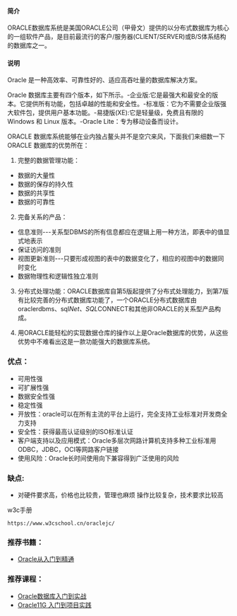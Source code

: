 #### 简介

ORACLE数据库系统是美国ORACLE公司（甲骨文）提供的以分布式数据库为核心的一组软件产品，是目前最流行的客户/服务器(CLIENT/SERVER)或B/S体系结构的数据库之一。

#### 说明

Oracle 是一种高效率、可靠性好的、适应高吞吐量的数据库解决方案。

Oracle 数据库主要有四个版本，如下所示。-企业版:它是最强大和最安全的版本。它提供所有功能，包括卓越的性能和安全性。-标准版：它为不需要企业版强大软件包，提供用户基本功能。-易捷版(XE):它是轻量级，免费且有限的 Windows 和 Linux 版本。-Oracle Lite：专为移动设备而设计。

ORACLE 数据库系统能够在业内独占鳌头并不是空穴来风，下面我们来细数一下 ORACLE 数据库的优势所在：

1. 完整的数据管理功能：

- 数据的大量性
- 数据的保存的持久性
- 数据的共享性
- 数据的可靠性

2. 完备关系的产品：

- 信息准则---关系型DBMS的所有信息都应在逻辑上用一种方法，即表中的值显式地表示
- 保证访问的准则
- 视图更新准则---只要形成视图的表中的数据变化了，相应的视图中的数据同时变化
- 数据物理性和逻辑性独立准则

3. 分布式处理功能：ORACLE数据库自第5版起提供了分布式处理能力，到第7版有比较完善的分布式数据库功能了，一个ORACLE分布式数据库由oraclerdbms、sql*Net、SQL*CONNECT和其他非ORACLE的关系型产品构成。

4. 用ORACLE能轻松的实现数据仓库的操作以上是Oracle数据库的优势，从这些优势中不难看出这是一款功能强大的数据库系统。



### **优点：**

- 可用性强
- 可扩展性强
- 数据安全性强
- 稳定性强
- 开放性：oracle可以在所有主流的平台上运行，完全支持工业标准对开发商全力支持
- 安全性：获得最高认证级别的ISO标准认证
- 客户端支持以及应用模式：Oracle多层次网路计算机支持多种工业标准用ODBC，JDBC，OCI等网路客户链接
- 使用风险：Oracle长时间使用向下兼容得到广泛使用的风险

### **缺点:**

- 对硬件要求高，价格也比较贵，管理也麻烦 操作比较复杂，技术要求比较高

w3c手册

```
https://www.w3cschool.cn/oraclejc/
```





### 推荐书籍：

- [Oracle从入门到精通](https://www.w3cschool.cn/booklist/booklist-zdry3fhh.html)

### 推荐课程：

- [Oracle数据库入门到实战](https://www.w3cschool.cn/minicourse/play/oracle_my)
- [Oracle11G 入门到项目实践](https://www.w3cschool.cn/minicourse/play/ywvcs)